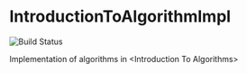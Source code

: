 # IntroductionToAlgorithmImpl

![Build Status](https://travis-ci.com/itlevelsfyi/IntroductionToAlgorithmImpl.svg?branch=master)

Implementation of algorithms in &lt;Introduction To Algorithms>
